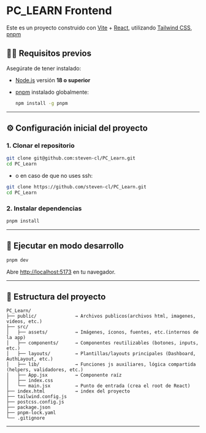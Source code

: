 # PC_LEARN Frontend

Este es un proyecto construido con [Vite](https://vitejs.dev/) + [React](https://react.dev/), utilizando [Tailwind CSS](https://tailwindcss.com/), [pnpm](https://pnpm.io/) <!-- y la librería de componentes [shadcn/ui](https://ui.shadcn.dev/). -->

## 🧑‍💻 Requisitos previos

Asegúrate de tener instalado:

- [Node.js](https://nodejs.org/) versión **18 o superior**
- [pnpm](https://pnpm.io/installation) instalado globalmente:

  ```bash
  npm install -g pnpm
  ```

---

## ⚙️ Configuración inicial del proyecto

### 1. Clonar el repositorio

```bash
git clone git@github.com:steven-cl/PC_Learn.git 
cd PC_Learn
```

- o en caso de que no uses ssh:
```bash
git clone https://github.com/steven-cl/PC_Learn.git
cd PC_Learn
```

### 2. Instalar dependencias

```bash
pnpm install
```

---


## 🚀 Ejecutar en modo desarrollo

```bash
pnpm dev
```

Abre [http://localhost:5173](http://localhost:5173) en tu navegador.

---

## 📁 Estructura del proyecto

```
PC_Learn/
├── public/              → Archivos publicos(archivos html, imagenes, videos, etc.)
├── src/
│   ├── assets/          → Imágenes, íconos, fuentes, etc.(internos de la app)
│   ├── components/      → Componentes reutilizables (botones, inputs, etc.)
│   ├── layouts/         → Plantillas/layouts principales (Dashboard, AuthLayout, etc.)
│   ├── lib/             → Funciones js auxiliares, lógica compartida (helpers, validadores, etc.)
│   ├── App.jsx          → Componente raíz
│   ├── index.css
│   └── main.jsx         → Punto de entrada (crea el root de React)
├── index.html           → index del proyecto
├── tailwind.config.js
├── postcss.config.js
├── package.json
├── pnpm-lock.yaml
└── .gitignore
```
<!--More to add on this project file structure-->

---